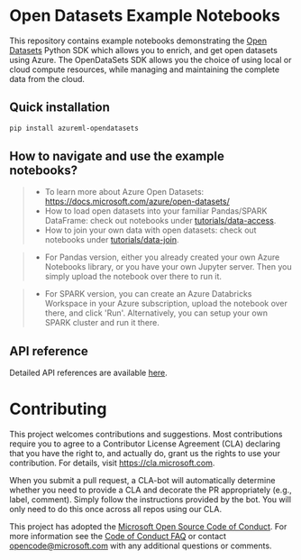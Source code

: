 # Open Datasets Example Notebooks

This repository contains example notebooks demonstrating the [Open Datasets](https://azure.microsoft.com/en-us/services/opendatasets/) Python SDK which allows you to enrich, and get open datasets using Azure.  The OpenDataSets SDK allows you the choice of using local or cloud compute resources, while managing and maintaining the complete data from the cloud.

## Quick installation
```sh
pip install azureml-opendatasets
```

## How to navigate and use the example notebooks?

> * To learn more about Azure Open Datasets: https://docs.microsoft.com/azure/open-datasets/
> * How to load open datasets into your familiar Pandas/SPARK DataFrame: check out notebooks under [tutorials/data-access](./tutorials/data-access/).
> * How to join your own data with open datasets: check out notebooks under [tutorials/data-join](./tutorials/data-join/).


> * For Pandas version, either you already created your own Azure Notebooks library, or you have your own
>   Jupyter server. Then you simply upload the notebook over there to run it.

> * For SPARK version, you can create an Azure Databricks Workspace in your Azure subscription, upload the notebook over there, and click 'Run'. 
Alternatively, you can setup your own SPARK cluster and run it there. 

## API reference

Detailed API references are available [here](https://docs.microsoft.com/en-us/python/api/azureml-opendatasets/?view=azure-ml-py).

# Contributing

This project welcomes contributions and suggestions.  Most contributions require you to agree to a
Contributor License Agreement (CLA) declaring that you have the right to, and actually do, grant us
the rights to use your contribution. For details, visit https://cla.microsoft.com.

When you submit a pull request, a CLA-bot will automatically determine whether you need to provide
a CLA and decorate the PR appropriately (e.g., label, comment). Simply follow the instructions
provided by the bot. You will only need to do this once across all repos using our CLA.

This project has adopted the [Microsoft Open Source Code of Conduct](https://opensource.microsoft.com/codeofconduct/).
For more information see the [Code of Conduct FAQ](https://opensource.microsoft.com/codeofconduct/faq/) or
contact [opencode@microsoft.com](mailto:opencode@microsoft.com) with any additional questions or comments.
